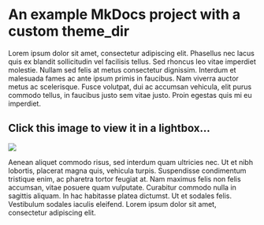 # An example MkDocs project with a custom theme_dir

Lorem ipsum dolor sit amet, consectetur adipiscing elit. Phasellus nec lacus
quis ex blandit sollicitudin vel facilisis tellus. Sed rhoncus leo vitae
imperdiet molestie. Nullam sed felis at metus consectetur dignissim. Interdum et
malesuada fames ac ante ipsum primis in faucibus. Nam viverra auctor metus ac
scelerisque. Fusce volutpat, dui ac accumsan vehicula, elit purus commodo
tellus, in faucibus justo sem vitae justo. Proin egestas quis mi eu imperdiet.

## Click this image to view it in a lightbox...

<a href="http://cdn.wonderfulengineering.com/wp-content/uploads/2014/07/New-Year-Car-Wallpapers-2014-15-798x350.jpg" data-toggle="lightbox" data-title="A random title" data-footer="A custom footer text">
    <img src="http://cdn.wonderfulengineering.com/wp-content/uploads/2014/07/New-Year-Car-Wallpapers-2014-15-798x350.jpg" class="img-fluid">
</a>

Aenean aliquet commodo risus, sed interdum quam ultricies nec. Ut et nibh
lobortis, placerat magna quis, vehicula turpis. Suspendisse condimentum
tristique enim, ac pharetra tortor feugiat at. Nam maximus felis non felis
accumsan, vitae posuere quam vulputate. Curabitur commodo nulla in sagittis
aliquam. In hac habitasse platea dictumst. Ut et sodales felis. Vestibulum
sodales iaculis eleifend. Lorem ipsum dolor sit amet, consectetur adipiscing
elit.